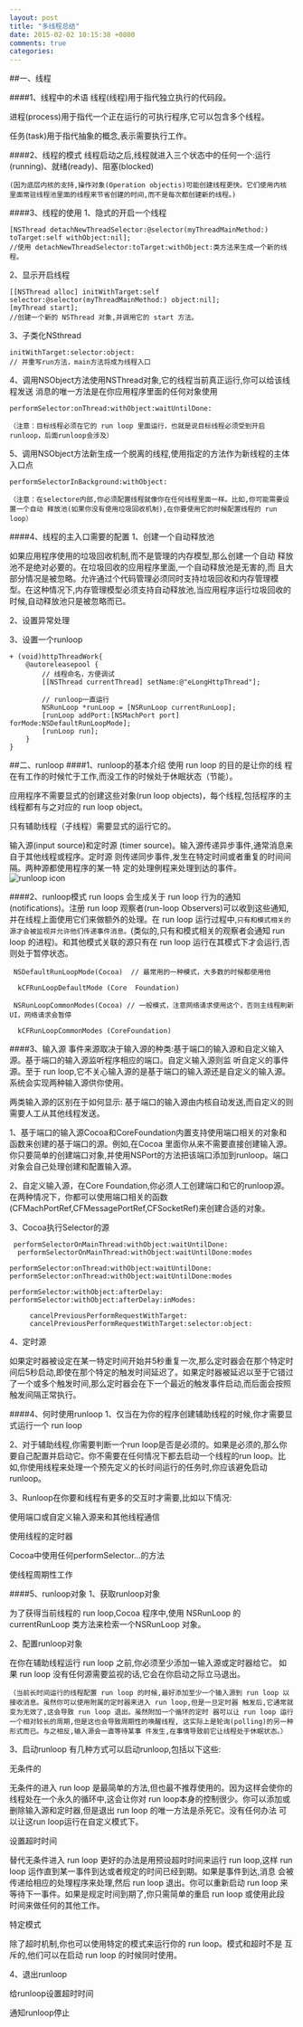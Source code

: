```yaml
---
layout: post
title: "多线程总结"
date: 2015-02-02 10:15:38 +0800
comments: true
categories: 
---
```

##一、线程

####1、线程中的术语
线程(线程)用于指代独立执行的代码段。

进程(process)用于指代一个正在运行的可执行程序,它可以包含多个线程。

任务(task)用于指代抽象的概念,表示需要执行工作。

####2、线程的模式
线程启动之后,线程就进入三个状态中的任何一个:运行(running)、就绪(ready)、阻塞(blocked)

`(因为底层内核的支持,操作对象(Operation objectis)可能创建线程更快。它们使用内核 里面常驻线程池里面的线程来节省创建的时间,而不是每次都创建新的线程。)`

####3、线程的使用
1、隐式的开启一个线程

	[NSThread detachNewThreadSelector:@selector(myThreadMainMethod:) toTarget:self withObject:nil];
	//使用 detachNewThreadSelector:toTarget:withObject:类方法来生成一个新的线程。
	
2、显示开启线程

	[[NSThread alloc] initWithTarget:self selector:@selector(myThreadMainMethod:) object:nil];
	[myThread start];
	//创建一个新的 NSThread 对象,并调用它的 start 方法。
	
3、子类化NSthread

	initWithTarget:selector:object:
	// 并重写run方法，main方法将成为线程入口
	
4、调用NSObject方法使用NSThread对象,它的线程当前真正运行,你可以给该线程发送 消息的唯一方法是在你应用程序里面的任何对象使用

	performSelector:onThread:withObject:waitUntilDone:
	
`（注意：目标线程必须在它的 run loop 里面运行，也就是说目标线程必须受到开启runloop，后面runloop会涉及）`

5、调用NSObject方法新生成一个脱离的线程,使用指定的方法作为新线程的主体入口点

	performSelectorInBackground:withObject:
	
`（注意：在selectore内部,你必须配置线程就像你在任何线程里面一样。比如,你可能需要设置一个自动 释放池(如果你没有使用垃圾回收机制),在你要使用它的时候配置线程的 run loop）`

####4、线程的主入口需要的配置
1、创建一个自动释放池

如果应用程序使用的垃圾回收机制,而不是管理的内存模型,那么创建一个自动 释放池不是绝对必要的。在垃圾回收的应用程序里面,一个自动释放池是无害的,而 且大部分情况是被忽略。允许通过个代码管理必须同时支持垃圾回收和内存管理模 型。在这种情况下,内存管理模型必须支持自动释放池,当应用程序运行垃圾回收的 时候,自动释放池只是被忽略而已。

2、设置异常处理

3、设置一个runloop

	+ (void)httpThreadWork{
	    @autoreleasepool {
	        // 线程命名，方便调试
	        [[NSThread currentThread] setName:@"eLongHttpThread"];
	        
	        // runloop一直运行
	        NSRunLoop *runLoop = [NSRunLoop currentRunLoop];
	        [runLoop addPort:[NSMachPort port] forMode:NSDefaultRunLoopMode];
	        [runLoop run];
	    }
	}
	##二、runloop####1、runloop的基本介绍
使用 run loop 的目的是让你的线 程在有工作的时候忙于工作,而没工作的时候处于休眠状态（节能）。应用程序不需要显式的创建这些对象(run loop objects)，每个线程,包括程序的主线程都有与之对应的 run loop object。只有辅助线程（子线程）需要显式的运行它的。输入源(input source)和定时源 (timer source)。输入源传递异步事件,通常消息来自于其他线程或程序。定时源 则传递同步事件,发生在特定时间或者重复的时间间隔。两种源都使用程序的某一特 定的处理例程来处理到达的事件。![runloop icon](http://img.blog.csdn.net/20130703215237531?watermark/2/text/aHR0cDovL2Jsb2cuY3Nkbi5uZXQvd3p6dmljdG9yeV90anNk/font/5a6L5L2T/fontsize/400/fill/I0JBQkFCMA==/dissolve/70/gravity/SouthEast)

####2、runloop模式
run loops 会生成关于 run loop 行为的通知 (notifications)。注册 run loop 观察者(run-loop Observers)可以收到这些通知, 并在线程上面使用它们来做额外的处理。在 run loop 运行过程中,`只有和模式相关的源才会被监视并允许他们传递事件消息。`(类似的,只有和模式相关的观察者会通知 run loop 的进程)。和其他模式关联的源只有在 run loop 运行在其模式下才会运行,否则处于暂停状态。	￼NSDefaultRunLoopMode(Cocoa)  // 最常用的一种模式，大多数的时候都使用他
	￼￼kCFRunLoopDefaultMode (Core￼￼Foundation)
	￼NSRunLoopCommonModes(Cocoa) // 一般模式，注意网络请求使用这个，否则主线程刷新UI，网络请求会暂停
	￼￼kCFRunLoopCommonModes (CoreFoundation)
####3、输入源事件来源取决于输入源的种类:基于端口的输入源和自定义输入源。基于端口的输入源监听程序相应的端口。自定义输入源则监 听自定义的事件源。至于 run loop,它不关心输入源的是基于端口的输入源还是自定义的输入源。系统会实现两种输入源供你使用。

两类输入源的区别在于如何显示: 基于端口的输入源由内核自动发送,而自定义的则需要人工从其他线程发送。

1、基于端口的输入源Cocoa和CoreFoundation内置支持使用端口相关的对象和函数来创建的基于端口的源。例如,在Cocoa 里面你从来不需要直接创建输入源。你只要简单的创建端口对象,并使用NSPort的方法把该端口添加到runloop。端口对象会自己处理创建和配置输入源。

2、自定义输入源，在Core Foundation,你必须人工创建端口和它的runloop源。在两种情况下，你都可以使用端口相关的函数(CFMachPortRef,CFMessagePortRef,CFSocketRef)来创建合适的对象。

3、Cocoa执行Selector的源

	￼performSelectorOnMainThread:withObject:waitUntilDone:
	￼￼performSelectorOnMainThread:withObject:waitUntilDone:modes
	
	performSelector:onThread:withObject:waitUntilDone:
	performSelector:onThread:withObject:waitUntilDone:modes
	
	performSelector:withObject:afterDelay:
	performSelector:withObject:afterDelay:inModes:
	
	￼￼￼￼￼cancelPreviousPerformRequestWithTarget:
	￼￼￼￼￼cancelPreviousPerformRequestWithTarget:selector:object:
	
4、定时源

如果定时器被设定在某一特定时间开始并5秒重复一次,那么定时器会在那个特定时间后5秒启动,即使在那个特定的触发时间延迟了。如果定时器被延迟以至于它错过了一个或多个触发时间,那么定时器会在下一个最近的触发事件启动,而后面会按照触发间隔正常执行。

####4、何时使用runloop
1、仅当在为你的程序创建辅助线程的时候,你才需要显式运行一个 run loop

2、对于辅助线程,你需要判断一个run loop是否是必须的。如果是必须的,那么你要自己配置并启动它。你不需要在任何情况下都去启动一个线程的run loop。比如,你使用线程来处理一个预先定义的长时间运行的任务时,你应该避免启动runloop。

3、Runloop在你要和线程有更多的交互时才需要,比如以下情况:

使用端口或自定义输入源来和其他线程通信

使用线程的定时器

Cocoa中使用任何performSelector...的方法

使线程周期性工作

####5、runloop对象
1、获取runloop对象

为了获得当前线程的 run loop,Cocoa 程序中,使用 NSRunLoop 的 currentRunLoop 类方法来检索一个NSRunLoop 对象。

2、配置runloop对象

在你在辅助线程运行 run loop 之前,你必须至少添加一输入源或定时器给它。 如果 run loop 没有任何源需要监视的话,它会在你启动之际立马退出。

`（当前长时间运行的线程配置 run loop 的时候,最好添加至少一个输入源到 run loop 以接收消息。虽然你可以使用附属的定时器来进入 run loop,但是一旦定时器 触发后,它通常就变为无效了,这会导致 run loop 退出。虽然附加一个循环的定时 器可以让 run loop 运行一个相对较长的周期,但是这也会导致周期性的唤醒线程, 这实际上是轮询(polling)的另一种形式而已。与之相反,输入源会一直等待某事 件发生,在事情导致前它让线程处于休眠状态。）`

3、启动runloop
有几种方式可以启动runloop,包括以下这些:

无条件的

无条件的进入 run loop 是最简单的方法,但也最不推荐使用的。因为这样会使你的线程处在一个永久的循环中,这会让你对 run loop本身的控制很少。你可以添加或删除输入源和定时器,但是退出 run loop 的唯一方法是杀死它。没有任何办法 可以让这run loop运行在自定义模式下。

设置超时时间

替代无条件进入 run loop 更好的办法是用预设超时时间来运行 run loop,这样 run loop 运作直到某一事件到达或者规定的时间已经到期。如果是事件到达,消息 会被传递给相应的处理程序来处理,然后 run loop 退出。你可以重新启动 run loop 来等待下一事件。如果是规定时间到期了,你只需简单的重启 run loop 或使用此段 时间来做任何的其他工作。

特定模式

除了超时机制,你也可以使用特定的模式来运行你的 run loop。模式和超时不是 互斥的,他们可以在启动 run loop 的时候同时使用。

4、退出runloop

给runloop设置超时时间

通知runloop停止
